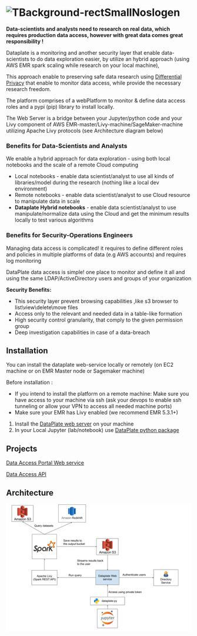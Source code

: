 ![TBackground-rectSmallNoslogen](https://user-images.githubusercontent.com/69418989/102619767-a1523400-4145-11eb-8855-2c292daf16b2.png)
========================
**Data-scientists and analysts need to research on real data, which requires production data access, however with great data comes great responsibility !** 

Dataplate is a monitoring and another security layer that enable data-scientists to do data exploration easier, by utilize an hybrid approach (using AWS EMR spark scaling while research on your local machine),

This approach enable to preserving safe data research using [Differential Privacy](https://en.wikipedia.org/wiki/Differential_privacy) that enable to monitor data access, while provide the necessary research freedom.

The platform comprises of a webPlatform to monitor & define data access roles and a pypi (pip) library to install locally.

The Web Server is a bridge between your Jupyter/python code and your Livy component of AWS EMR-master/Livy-machine/SageMaker-machine utilizing Apache Livy protocols (see Architecture diagram below)

### Benefits for Data-Scientists and Analysts

We enable a hybrid approach for data exploration - using both local notebooks and the scale of a remote Cloud computing

* Local notebooks - enable data scientist/analyst to use all kinds of libraries/model during the research (nothing like a local dev environment)
* Remote notebooks - enable data scientist/analyst to use Cloud resource to manipulate data in scale
* **Dataplate Hybrid notebooks** - enable data scientist/analyst to use manipulate/normalize data using the Cloud and get the minimum results locally to test various algorithms

### Benefits for Security-Operations Engineers

Managing data access is complicated! it requires to define different roles and policies in multiple platforms of data (e.g AWS accounts) and requires log monitoring

DataPlate data access is simple! one place to monitor and define it all and using the same LDAP/ActiveDirectory users and groups of your organization

**Security Benefits:**

* This security layer prevent browsing capabilities ,like s3 browser to list\view\delete\move files
* Access only to the relevant and needed data in a table-like formation
* High security control granularity, that comply to the given permission group
* Deep investigation capabilities in case of a data-breach

## Installation

You can install the dataplate web-service locally or remotely (on EC2 machine or on EMR Master node or Sagemaker machine)

Before installation :

* If you intend to install the platform on a remote machine: Make sure you have access to your machine via ssh (ask your devops to enable ssh tunneling or allow your VPN to access all needed machine ports)
* Make sure your EMR has Livy enabled (we recommend EMR 5.3.1+)

1. Install the [DataPlate web server](webapp/README.md) on your machine
2. In your Local Jupyter (lab/notebook) use [DataPlate python package](api/README.md)

## Projects

[Data Access Portal Web service](webapp/README.md)   

[Data Access API](api/README.md)   

## Architecture
![alt text](./webapp/dataaccess/static/img/DataplateArch_v1.png?raw=true)